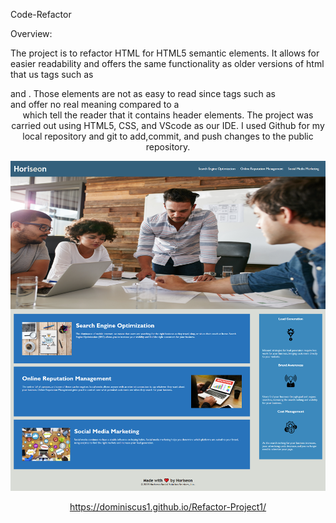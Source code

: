 
Code-Refactor

Overview:

The project is to refactor HTML for HTML5 semantic elements. It allows for easier readability 
and offers the same functionality as older versions of html that us tags such as <div> and <span>.
Those elements are not as easy to read since tags such as <div> and <span>
offer no real meaning compared to a <header> which tell the reader that it contains header elements.
The project was carried out using HTML5, CSS, and VScode as our IDE. I used Github for my local repository
and git to add,commit, and push changes to the public repository.


![Alt text](./assets/images/Refactored-Website.png?raw=true "Refactored Website Picture")

https://dominiscus1.github.io/Refactor-Project1/